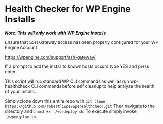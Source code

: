 # Health Checker for WP Engine Installs

***Note: This will only work with WP Engine Installs***

Ensure that SSH Gateway access has been properly configured for your WP Engine Account

https://wpengine.com/support/ssh-gateway/

If a prompt to add the install to known hosts occurs type YES and press enter.

This script will run standard WP CLI commands as well as run wp-healthcheck CLI
commands before self cleanup to help analyze the health of your installs.

Simply clone down this entire repo with `git clone https://github.com/robertliwpe/wpehealthcheck.git` 
Then navigate to the directory and `chmod +x ./wpedeploy.sh`.
To execute simply invoke `./wpedeploy.sh`.
